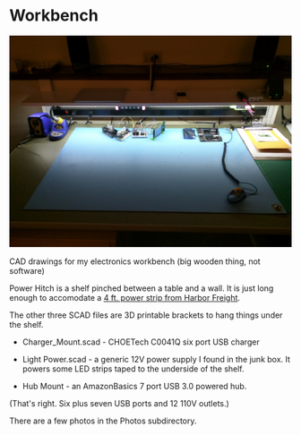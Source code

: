 # Workbench

![photo of workbench](Photos/IMG_20151204_215732.jpg)

CAD drawings for my electronics workbench (big wooden thing, not software)

Power Hitch is a shelf pinched between a table and a wall.  It is just
long enough to accomodate a
[4 ft. power strip from Harbor Freight](http://www.harborfreight.com/12-outlet-super-power-strip.html).

The other three SCAD files are 3D printable brackets to hang things
under the shelf.

 - Charger_Mount.scad - CHOETech C0041Q six port USB charger

 - Light Power.scad - a generic 12V power supply I found in the junk
   box.  It powers some LED strips taped to the underside of the shelf.

 - Hub Mount - an AmazonBasics 7 port USB 3.0 powered hub.
 
 (That's right.  Six plus seven USB ports and 12 110V outlets.)
 
There are a few photos in the Photos subdirectory.

